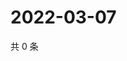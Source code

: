 # 2022-03-07

共 0 条

<!-- BEGIN WEIBO -->
<!-- 最后更新时间 Mon Mar 07 2022 06:14:45 GMT+0800 (China Standard Time) -->

<!-- END WEIBO -->
